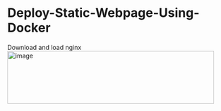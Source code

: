 # Deploy-Static-Webpage-Using-Docker
Download and load nginx
</n>
<img width="468" height="120" alt="image" src="https://github.com/user-attachments/assets/e89d825e-6403-4456-8558-d18e55b15a00" />
